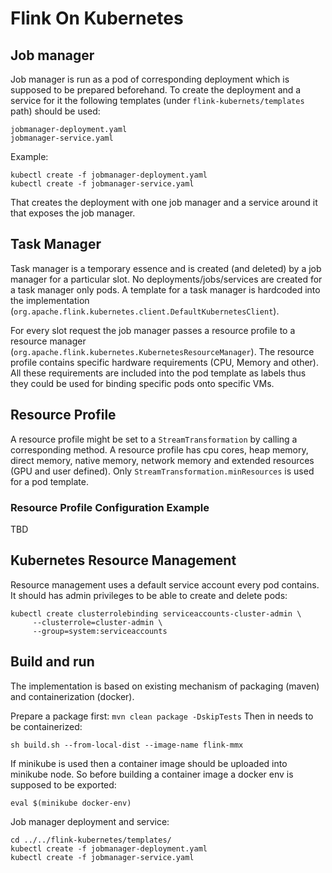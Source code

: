 # Flink On Kubernetes

## Job manager
Job manager is run as a pod of corresponding deployment which is supposed to be prepared beforehand. 
To create the deployment and a service for it the following templates (under `flink-kubernets/templates` path) 
should be used:
```
jobmanager-deployment.yaml
jobmanager-service.yaml
```
Example:
```
kubectl create -f jobmanager-deployment.yaml
kubectl create -f jobmanager-service.yaml
```
That creates the deployment with one job manager and a service around it that exposes the job manager.

## Task Manager
Task manager is a temporary essence and is created (and deleted) by a job manager for a particular slot. 
No deployments/jobs/services are created for a task manager only pods. 
A template for a task manager is hardcoded into the implementation 
(`org.apache.flink.kubernetes.client.DefaultKubernetesClient`).

For every slot request the job manager passes a resource profile to a resource manager 
(`org.apache.flink.kubernetes.KubernetesResourceManager`). The resource profile contains specific hardware requirements
(CPU, Memory and other). All these requirements are included into the pod template as labels thus they could be used for 
binding specific pods onto specific VMs.

## Resource Profile
A resource profile might be set to a `StreamTransformation` by calling a corresponding method. A resource profile has 
cpu cores, heap memory, direct memory, native memory, network memory and extended resources (GPU and user defined).
Only `StreamTransformation.minResources` is used for a pod template.

### Resource Profile Configuration Example
TBD

## Kubernetes Resource Management
Resource management uses a default service account every pod contains. It should has admin privileges to be able 
to create and delete pods:
```
kubectl create clusterrolebinding serviceaccounts-cluster-admin \
     --clusterrole=cluster-admin \
     --group=system:serviceaccounts
``` 

## Build and run
The implementation is based on existing mechanism of packaging (maven) and containerization (docker). 

Prepare a package first:
```mvn clean package -DskipTests```
Then in needs to be containerized:
```cd flink-contrib/docker-flink/
sh build.sh --from-local-dist --image-name flink-mmx
```
If minikube is used then a container image should be uploaded into minikube node. 
So before building a container image a docker env is supposed to be exported:
```
eval $(minikube docker-env)
```
Job manager deployment and service:
```
cd ../../flink-kubernetes/templates/
kubectl create -f jobmanager-deployment.yaml
kubectl create -f jobmanager-service.yaml
```
